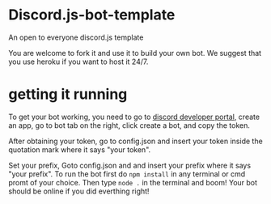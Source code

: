 # Discord.js-bot-template
An open to everyone discord.js template


You are welcome to fork it and use it to build your own bot. We suggest that you use heroku if you want to host it 24/7.


# getting it running
To get your bot working, you need to go to [discord developer portal](https://discordapp.com/developers), create an app, go to bot tab on the right, click create a bot, and copy the token.

After obtaining your token, go to config.json and insert your token inside the quotation mark where it says "your token".

Set your prefix, Goto config.json and and insert your prefix where it says "your prefix". To run the bot first do ```npm install``` in any terminal or cmd promt of your choice. Then type ```node .``` in the terminal and boom! Your bot should be online if you did everthing right!
